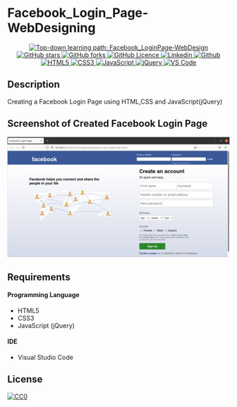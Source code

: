 # Facebook_Login_Page-WebDesigning

<p align="center">
  <a href="https://github.com/naseemap47/Facebook_LoginPage-WebDesign/issues">
    <img alt="Top-down learning path: Facebook_LoginPage-WebDesign" src="https://img.shields.io/github/issues/naseemap47/Facebook_LoginPage-WebDesign?color=9cf&style=flat&logo=appveyor">
  </a>
  <a href="https://github.com/naseemap47/Facebook_LoginPage-WebDesign/stargazers">
    <img alt="GitHub stars" src="https://img.shields.io/github/stars/naseemap47/Facebook_LoginPage-WebDesign?color=success&style=flat&logo=appveyor">
  </a>
  <a href="https://github.com/naseemap47/Facebook_LoginPage-WebDesign/network">
    <img alt="GitHub forks" src="https://img.shields.io/github/forks/naseemap47/Facebook_LoginPage-WebDesign?style=flat&logo=Git">
  </a>
  <a href="https://github.com/naseemap47/Facebook_LoginPage-WebDesign/blob/div/LICENSE">
    <img alt="GitHub Licence" src="https://img.shields.io/github/license/naseemap47/Facebook_LoginPage-WebDesign?color=red&style=flat&logo=appveyor">
  </a>
  <a href="https://www.linkedin.com/in/naseem-alassampattil/">
    <img alt="Linkedin" src="https://img.shields.io/badge/Linkedin-blue?logo=linkedin">
  </a>
 <a href="https://github.com/naseemap47">
    <img alt="Github" src="https://img.shields.io/badge/Github-black?logo=github">
 </a>
 <br>
 <a href="https://github.com/naseemap47/Facebook_LoginPage-WebDesign">
    <img alt="HTML5" src="https://img.shields.io/badge/Language-HTML-yellowgreen?color=brightgreen&logo=html5">
  </a>
  <a href="https://github.com/naseemap47/Facebook_LoginPage-WebDesign">
    <img alt="CSS3" src="https://img.shields.io/badge/Language-CSS-yellowgreen?color=brightgreen&logo=css3">
  </a>
  <a href="https://github.com/naseemap47/Facebook_LoginPage-WebDesign">
    <img alt="JavaScript" src="https://img.shields.io/badge/Language-JavaScript-yellowgreen?color=brightgreen&logo=javascript">
  </a>
  <a href="https://github.com/naseemap47/Facebook_LoginPage-WebDesign">
    <img alt="jQuery" src="https://img.shields.io/badge/Tool-jQuery-yellowgreen?color=brightgreen&logo=jquery">
  </a>
  <a href="https://github.com/naseemap47/Facebook_LoginPage-WebDesign">
    <img alt="VS Code" src="https://img.shields.io/badge/IDE-VS Code-yellowgreen?color=brightgreen&logo=visualstudiocode">
  </a>
</p>

## Description
Creating a Facebook Login Page using HTML,CSS and JavaScript(jQuery)

## Screenshot of Created Facebook Login Page
<img src="https://github.com/naseemap47/Facebook_LoginPage-WebDesign/blob/div/Facebook_LoginPage.png">

## Requirements
#### Programming Language
* HTML5
* CSS3
* JavaScript (jQuery)
#### IDE
* Visual Studio Code

## License
[![CC0](http://seawisphunter.com/minibuffer/api/MIT-License-transparent.png)](https://github.com/naseemap47/Facebook_LoginPage-WebDesign/blob/div/LICENSE)
